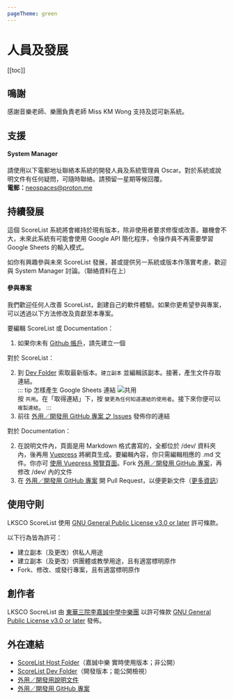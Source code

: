 ```yaml
---
pageTheme: green
---
```


# 人員及發展

[[toc]]

## 鳴謝
感謝音樂老師、樂團負責老師 Miss KM Wong 支持及認可新系統。

## 支援
#### System Manager  
請使用以下電郵地址聯絡本系統的開發人員及系統管理員 Oscar。對於系統或說明文件有任何疑問，可隨時聯絡。請預留一星期等候回覆。  
**電郵：**[neospaces@proton.me](mailto://neospaces@proton.me)  

## 持續發展
這個 ScoreList 系統將會維持於現有版本，除非使用者要求修復或改善。雖機會不大，未來此系統有可能會使用 Google API 簡化程序，令操作員不再需要學習 Google Sheets 的輸入模式。  

如你有興趣參與未來 ScoreList 發展，甚或提供另一系統或版本作落實考慮，歡迎與 System Manager 討論。（聯絡資料在上）  

#### 參與專案
我們歡迎任何人改善 ScoreList，創建自己的軟件體驗。如果你更希望參與專案，可以透過以下方法修改及貢獻至本專案。  

要編輯 ScoreList 或 Documentation：  
1. 如果你未有 [Github 帳戶](https://github.com/)，請先建立一個  

對於 ScoreList：  

2. 到 [Dev Folder](https://drive.google.com/drive/folders/1x9wOa3ts6RLCixqVR7FEHr3SGWd9rDQi?usp=sharing) 索取最新版本。`建立副本` 並編輯該副本。接著，產生文件存取連結。  
    ::: tip 怎樣產生 Google Sheets 連結
    ![共用](/doc/assets/img/zh/share.png)  
    按 `共用`。在「取得連結」下，按 `變更為任何知道連結的使用者`。接下來你便可以 `複製連結`。
    :::
3. 前往 [外用／開發用 GitHub 專案 之 Issues](https://github.com/lksco/dev/issues) 發佈你的連結  

對於 Documentation：  

2. 在說明文件內，頁面是用 Markdown 格式書寫的，全都位於 /dev/ 資料夾內，後再用 [Vuepress](https://vuepress.vuejs.org) 將網頁生成。要編輯內容，你只需編輯相應的 .md 文件。你亦可 [使用 Vuepress 預覽頁面](https://vuepress.vuejs.org/guide/getting-started.html)。Fork [外用／開發用 GitHub 專案](https://github.com/lksco/dev)，再修改 /dev/ 內的文件  
3. 在 [外用／開發用 GitHub 專案](https://github.com/lksco/dev) 開 Pull Request，以便更新文件（[更多資訊](https://docs.github.com/en/github/collaborating-with-issues-and-pull-requests/creating-a-pull-request-from-a-fork)）  

## 使用守則
LKSCO ScoreList 使用 [GNU General Public License v3.0 or later](https://www.gnu.org/licenses/gpl-3.0.en.html) 許可條款。  

以下行為皆為許可：  
* 建立副本（及更改）供私人用途
* 建立副本（及更改）供團體或教學用途，且有適當標明原作
* Fork、修改、或發行專案，且有適當標明原作

## 創作者
LKSCO SocreList 由 [東華三院李嘉誠中學中樂團](https://lksco.github.io) 以許可條款 [GNU General Public License v3.0 or later](https://www.gnu.org/licenses/gpl-3.0.en.html) 發佈。

## 外在連結
* [ScoreList Host Folder](https://drive.google.com/drive/folders/1_fp5PVgriJ9VGYI0rtV-D4Elmc4CJ_fZ?usp=sharing)（嘉誠中樂 實時使用版本；非公開）
* [ScoreList Dev Folder](https://drive.google.com/drive/folders/1x9wOa3ts6RLCixqVR7FEHr3SGWd9rDQi?usp=sharing)（開發版本；能公開檢視）
* [外用／開發用說明文件](https://lksco.github.io/dev)
* [外用／開發用 GitHub 專案](https://github.com/lksco/dev)